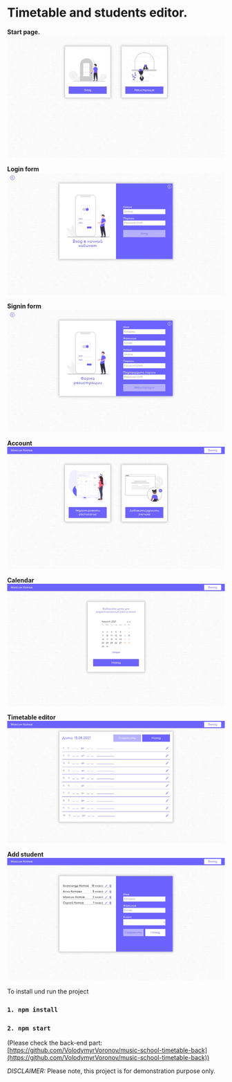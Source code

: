 # Timetable and students editor.

**Start page.**
![](./screenshots/start-page.JPG)

**Login form**
![](./screenshots/login-form.JPG)

**Signin form**
![](./screenshots/signin-form.JPG)

**Account**
![](./screenshots/account.JPG)

**Calendar**
![](./screenshots/calendar.JPG)

**Timetable editor**
![](./screenshots/timetable-editor.JPG)

**Add student**
![](./screenshots/add-student.JPG)


To install und run the project

 ### `1. npm install`
 ### `2. npm start`

(Please check the back-end part: [https://github.com/VolodymyrVoronov/music-school-timetable-back](https://github.com/VolodymyrVoronov/music-school-timetable-back))

*DISCLAIMER:*
Please note, this project is for demonstration purpose only.